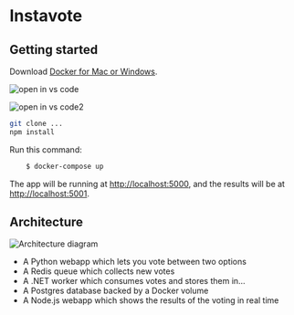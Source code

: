 Instavote
=========

Getting started
---------------

Download [Docker for Mac or Windows](https://www.docker.com).

![open in vs code](https://cloud.githubusercontent.com/assets/1487073/18072204/1a42e498-6e11-11e6-889f-3710890c6ac2.png)

![open in vs code2](github-mac://openRepo/https//github.com/chrisdias/example-voting-app)

``` bash
git clone ...
npm install
```

Run this command:

``` bash
    $ docker-compose up
```

The app will be running at [http://localhost:5000](http://localhost:5000), and the results will be at [http://localhost:5001](http://localhost:5001).

Architecture
-----

![Architecture diagram](architecture.png)

* A Python webapp which lets you vote between two options
* A Redis queue which collects new votes
* A .NET worker which consumes votes and stores them in…
* A Postgres database backed by a Docker volume
* A Node.js webapp which shows the results of the voting in real time

